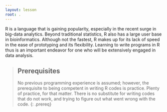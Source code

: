 ```yaml
---
layout: lesson
root: .
---
```

 R is a language that is gaining popularity, especially in the recent surge in big-data analytics. Beyond traditional statistics, R also has a large user base in bioinformatics. Although not the fastest, R makes up for its lack of speed in the ease of prototyping and its flexibility. Learning to write programs in R thus is an important endeavor for one who will be extensively engaged in data analysis. 

> ## Prerequisites
> No previous programming experience is assumed; however, the prerequisite to being competent in writing R codes is practice. Plenty of practice, for that matter. There is no substitute for writing codes that do not work, and trying to figure out what went wrong with the code. 
{: .prereq}
